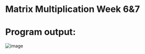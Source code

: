 # Matrix Multiplication Week 6&7

# Program output:

![image](https://github.com/user-attachments/assets/694129f6-fd49-450e-b312-4d44c4ca8f31)
